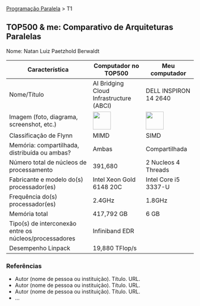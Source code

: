 [Programação Paralela](https://github.com/AndreaInfUFSM/elc139-2018a) > T1

TOP500 & me: Comparativo de Arquiteturas Paralelas
--------------------------------------------------

Nome: Natan Luiz Paetzhold Berwaldt

| Característica                                            | Computador no TOP500  | Meu computador  |
| --------------------------------------------------------- | --------------------- | --------------- |
| Nome/Título                                               |       AI Bridging Cloud Infrastructure (ABCI)                 |                 DELL INSPIRON 14 2640 |
| Imagem (foto, diagrama, screenshot, etc.)                 |<img src="https://cdn.wccftech.com/wp-content/uploads/2018/06/Wccftech-Supercomputer.jpg" width="48"> | <img src="https://http2.mlstatic.com/notebook-dell-inspiron-14-notebook-inspiron-3421-D_NQ_NP_732694-MLB27039740330_032018-F.jpg" width="48">|
| Classificação de Flynn                                    |           MIMD            |        SIMD         |
| Memória: compartilhada, distribuída ou ambas?             |          Ambas             |        Compartilhada         |
| Número total de núcleos de processamento                  |           	391,680            |       2 Nucleos 4 Threads       |
| Fabricante e modelo do(s) processador(es)                 |         	Intel Xeon Gold 6148 20C              |       Intel Core i5 3337-U          |
| Frequência do(s) processador(es)                          |           2.4GHz            |          1.8GHz       |
| Memória total                                             |           417,792 GB            |        6 GB         |
| Tipo(s) de interconexão entre os núcleos/processadores    |       	Infiniband EDR                |                 |
| Desempenho Linpack                                        |         	19,880 TFlop/s              |                 |

### Referências
- Autor (nome de pessoa ou instituição). Título. URL.
- Autor (nome de pessoa ou instituição). Título. URL.
- Autor (nome de pessoa ou instituição). Título. URL.
- ...
